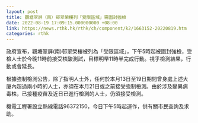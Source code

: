 ```yaml
---
layout: post
title: 觀塘翠屏（南）邨翠榮樓列「受限區域」需圍封強檢
date: 2022-08-19 17:09:15.000000000 +08:00
link: https://news.rthk.hk/rthk/ch/component/k2/1663152-20220819.htm
categories: rthk
---
```


政府宣布，觀塘翠屏(南)邨翠榮樓被列為「受限區域」，下午5時起被圍封強檢，受檢人士於今晚11時前接受核酸測試，目標明早11時半完成行動。視乎檢測結果，行動或會延長。

根據強制檢測公告，除了指明人士外，任何於本月13日至19日期間曾身處上述大廈內超過兩小時的人士，亦須在本月21日或之前接受強制檢測。由於涉及變異病毒株，已接種疫苗及近日已進行檢測的人士，仍須接受檢測。

機電工程署設立熱線電話96372150，今日下午5時起運作，供有關市民查詢及求助。
